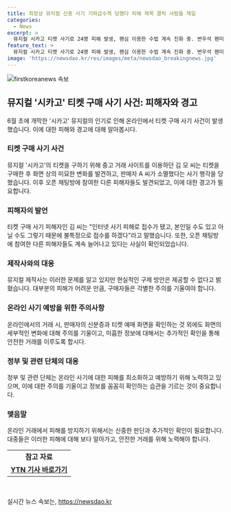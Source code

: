 ```yaml
---
title: 최정상 뮤지컬 신종 사기 기하급수적 당했다 피해 제목 클릭 사람들 제일
categories:
  - News
excerpt: >
  뮤지컬 시카고 티켓 사기로 24명 피해 발생, 팬심 이용한 수법 계속 진화 중. 변우석 팬미팅 티켓으로도 사기 행각. 뮤지컬 제작사는 구제 방안 없다며 거래하지 말아 주세요 안내. 인터넷 거래 주의 필요. (요약문)
feature_text: >
  뮤지컬 시카고 티켓 사기로 24명 피해 발생, 팬심 이용한 수법 계속 진화 중. 변우석 팬미팅 티켓으로도 사기 행각. 뮤지컬 제작사는 구제 방안 없다며 거래하지 말아 주세요 안내. 인터넷 거래 주의 필요. (요약문)
image: 'https://newsdao.kr/res/images/meta/newsdao_breakingnews.jpg'
---
```


<p><img src="https://newsdao.kr/res/images/meta/newsdao_breakingnews.jpg" alt="firstkoreanews 속보" /></p>

<h2 data-ke-size="size26">뮤지컬 '시카고' 티켓 구매 사기 사건: 피해자와 경고</h2>

<p data-ke-size="size16">6월 초에 개막한 '시카고' 뮤지컬의 인기로 인해 온라인에서 티켓 구매 사기 사건이 발생했습니다. 이에 대한 피해와 경고에 대해 알아봅시다.</p>

<h3>티켓 구매 사기 사건</h3>

<p data-ke-size="size16">뮤지컬 '시카고'의 티켓을 구하기 위해 중고 거래 사이트를 이용하던 김 모 씨는 티켓을 구매한 후 화면 상의 미묘한 변화를 발견하고, 판매자 A 씨가 소멸했다는 사기 행각을 당했습니다. 이후 오픈 채팅방에 참여한 다른 피해자들도 발견되었고, 이에 대한 경고가 필요합니다.</p>

<h3>피해자의 발언</h3>

<p data-ke-size="size16">티켓 구매 사기 피해자인 김 씨는 "인터넷 사기 피해로 접수가 됐고, 본인일 수도 있고 아닐 수도 그렇기 때문에 불특정으로 접수를 하겠다"라고 말했습니다. 또한, 오픈 채팅방에 참여한 다른 피해자들도 계속 늘어나고 있다는 사실이 확인되었습니다.</p>

<h3>제작사와의 대응</h3>

<p data-ke-size="size16">뮤지컬 제작사는 이러한 문제를 알고 있지만 현실적인 구제 방안은 제공할 수 없다고 밝혔습니다. 대부분의 피해가 어려운 만큼, 구매자들은 각별한 주의를 기울여야 합니다. </p>

<h3>온라인 사기 예방을 위한 주의사항</h3>

<p data-ke-size="size16">온라인에서의 거래 시, 판매자의 신분증과 티켓 예매 화면을 확인하는 것 외에도 화면의 세부적인 변화에 대해 주의를 기울이고, 미흡한 정보에 대해서는 추가적인 확인을 통해 안전한 거래를 이루도록 합시다.</p>

<h3>정부 및 관련 단체의 대응</h3>

<p data-ke-size="size16">정부 및 관련 단체는 온라인 사기에 대한 피해를 최소화하고 예방하기 위해 노력하고 있으며, 이에 대한 주의를 기울이고 정보를 꼼꼼히 확인하는 습관을 기르는 것이 중요합니다.</p>

<h3>맺음말</h3>

<p data-ke-size="size16">온라인 거래에서 피해를 방지하기 위해서는 신중한 판단과 추가적인 확인이 필요합니다. 대중들은 이러한 피해에 대해 보다 알아가고, 안전한 거래를 위해 노력해야 합니다.</p>

<table>
  <tbody>
    <tr>
      <td style="text-align: center; height: 17px;"><b>참고 자료</b></td>
    </tr>
    <tr>
      <td style="text-align: center; height: 17px;"><b><a href="https://www.ytn.co.kr/_ln/0104_202106280950112636">YTN 기사 바로가기</a></b></td>
    </tr>
  </tbody>
</table>

<p data-ke-size="size16">&nbsp;</p>
실시간 뉴스 속보는, <a href="https://newsdao.kr" rel="dofollow">https://newsdao.kr</a>


